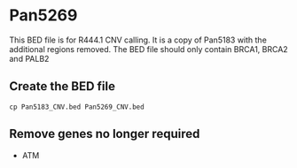 # Pan5269
This BED file is for R444.1 CNV calling. It is a copy of Pan5183 with the additional regions removed. The BED file should only contain BRCA1, BRCA2 and PALB2

## Create the BED file
`cp Pan5183_CNV.bed Pan5269_CNV.bed`

## Remove genes no longer required
- ATM